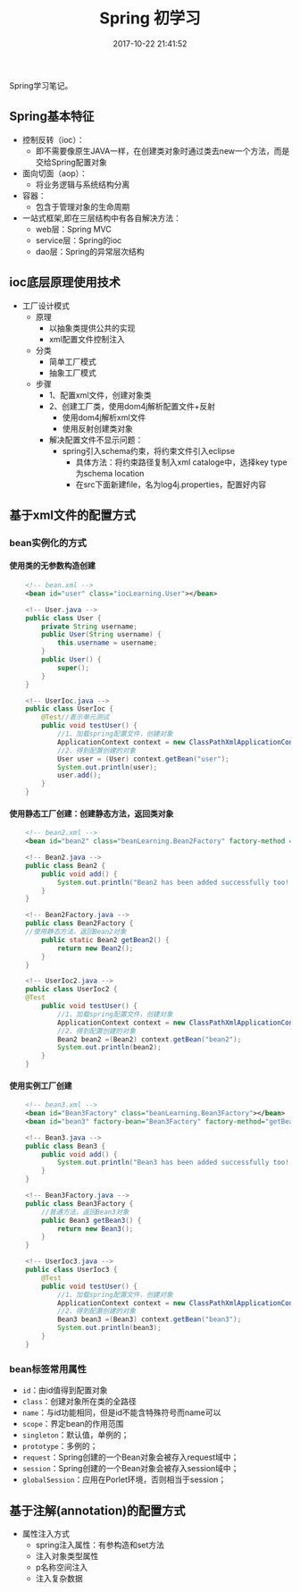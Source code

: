 ﻿---
title: Spring 初学习
date: 2017-10-22 21:41:52 #文章生成时间，一般不改，当然也可以任意修改
tags: 
    - Spring
categories: [Back-End]
---
Spring学习笔记。

## Spring基本特征

- 控制反转（ioc）：
  - 即不需要像原生JAVA一样，在创建类对象时通过类去new一个方法，而是交给Spring配置对象
- 面向切面（aop）：
  - 将业务逻辑与系统结构分离
- 容器：
  - 包含于管理对象的生命周期
- 一站式框架,即在三层结构中有各自解决方法：
  - web层：Spring MVC
  - service层：Spring的ioc
  - dao层：Spring的异常层次结构

<!-- more -->

## ioc底层原理使用技术

- 工厂设计模式
  - 原理
    - 以抽象类提供公共的实现
    - xml配置文件控制注入
  - 分类
    - 简单工厂模式
    - 抽象工厂模式
  - 步骤
    - 1、配置xml文件，创建对象类
    - 2、创建工厂类，使用dom4j解析配置文件+反射
      - 使用dom4j解析xml文件
      - 使用反射创建类对象
    - 解决配置文件不显示问题：
      - spring引入schema约束，将约束文件引入eclipse
        - 具体方法：将约束路径复制入xml cataloge中，选择key type为schema location
        - 在src下面新建file，名为log4j.properties，配置好内容

## 基于xml文件的配置方式

### bean实例化的方式

#### 使用类的无参数构造创建

```xml
    <!-- bean.xml -->
    <bean id="user" class="iocLearning.User"></bean>
```

```Java
    <!-- User.java -->
    public class User {
	    private String username;
	    public User(String username) {
		    this.username = username;
    	}
	    public User() {
		    super();
    	}
    }
```

```java
    <!-- UserIoc.java -->
    public class UserIoc {
	    @Test//表示单元测试
	    public void testUser() {
		    //1、加载spring配置文件，创建对象
    		ApplicationContext context = new ClassPathXmlApplicationContext ("bean.xml");
		    //2、得到配置创建的对象
		    User user = (User) context.getBean("user");
		    System.out.println(user);
		    user.add();
    	}
    }
```

#### 使用静态工厂创建：创建静态方法，返回类对象

```xml
	<!-- bean2.xml -->
	<bean id="bean2" class="beanLearning.Bean2Factory" factory-method = "getBean2"></bean>
```
```java
    <!-- Bean2.java -->
    public class Bean2 {
	    public void add() {
		    System.out.println("Bean2 has been added successfully too!!2333";
    	}
    }
```
```java
    <!-- Bean2Factory.java -->
    public class Bean2Factory {
	//使用静态方法，返回Bean2对象
	    public static Bean2 getBean2() {
		    return new Bean2();
    	}
    }
```
```java
    <!-- UserIoc2.java -->
    public class UserIoc2 {
	@Test
	    public void testUser() {
		    //1、加载spring配置文件，创建对象
    		ApplicationContext context = new ClassPathXmlApplicationContext("bean2.xml");
		    //2、得到配置创建的对象
		    Bean2 bean2 =(Bean2) context.getBean("bean2");
		    System.out.println(bean2);
    	}
    }
```

#### 使用实例工厂创建

```xml
	<!-- bean3.xml -->
	<bean id="Bean3Factory" class="beanLearning.Bean3Factory"></bean>
	<bean id="bean3" factory-bean="Bean3Factory" factory-method="getBean3"></bean>
```
```java
    <!-- Bean3.java -->
    public class Bean3 {
	    public void add() {
		    System.out.println("Bean3 has been added successfully too!!2333");
	    }
    }
```
```java
    <!-- Bean3Factory.java -->
    public class Bean3Factory {
	    //普通方法，返回Bean3对象
	    public Bean3 getBean3() {
		    return new Bean3();
    	}
    }
```
```java
    <!-- UserIoc3.java -->
    public class UserIoc3 {
	    @Test
	    public void testUser() {
		    //1、加载spring配置文件，创建对象
		    ApplicationContext context = new ClassPathXmlApplicationContext("bean3.xml");
    		//2、得到配置创建的对象
	    	Bean3 bean3 =(Bean3) context.getBean("bean3");
		    System.out.println(bean3);
	    }
    }
```

### bean标签常用属性

- `id`：由id值得到配置对象
- `class`：创建对象所在类的全路径
- `name`：与id功能相同，但是id不能含特殊符号而name可以
- `scope`：界定bean的作用范围
- `singleton`：默认值，单例的；
- `prototype`：多例的；
- `request`：Spring创建的一个Bean对象会被存入request域中；
- `session`：Spring创建的一个Bean对象会被存入session域中；
- `globalSession`：应用在Porlet环境，否则相当于session；

## 基于注解(annotation)的配置方式

- 属性注入方式
  - spring注入属性：有参构造和set方法
  - 注入对象类型属性
  - p名称空间注入
  - 注入复杂数据